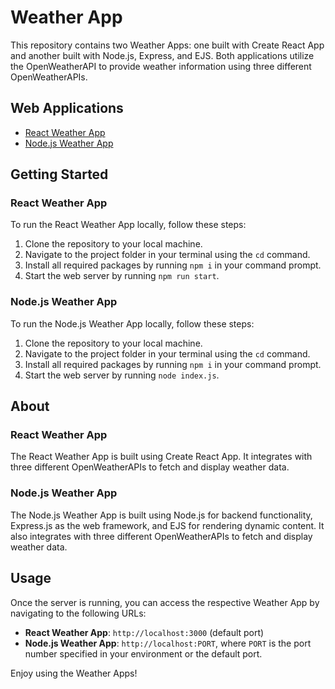 # Weather App

This repository contains two Weather Apps: one built with Create React App and another built with Node.js, Express, and EJS. Both applications utilize the OpenWeatherAPI to provide weather information using three different OpenWeatherAPIs.

## Web Applications

- [React Weather App](https://weather-app-react-fvug.onrender.com/)
- [Node.js Weather App](https://weather-app-xxhf.onrender.com/)

## Getting Started

### React Weather App

To run the React Weather App locally, follow these steps:

1. Clone the repository to your local machine.
2. Navigate to the project folder in your terminal using the `cd` command.
3. Install all required packages by running `npm i` in your command prompt.
4. Start the web server by running `npm run start`.

### Node.js Weather App

To run the Node.js Weather App locally, follow these steps:

1. Clone the repository to your local machine.
2. Navigate to the project folder in your terminal using the `cd` command.
3. Install all required packages by running `npm i` in your command prompt.
4. Start the web server by running `node index.js`.

## About

### React Weather App

The React Weather App is built using Create React App. It integrates with three different OpenWeatherAPIs to fetch and display weather data.

### Node.js Weather App

The Node.js Weather App is built using Node.js for backend functionality, Express.js as the web framework, and EJS for rendering dynamic content. It also integrates with three different OpenWeatherAPIs to fetch and display weather data.

## Usage

Once the server is running, you can access the respective Weather App by navigating to the following URLs:

- **React Weather App**: `http://localhost:3000` (default port)
- **Node.js Weather App**: `http://localhost:PORT`, where `PORT` is the port number specified in your environment or the default port.

Enjoy using the Weather Apps!
